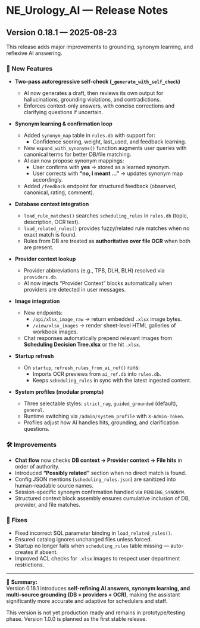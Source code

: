 # NE_Urology_AI — Release Notes

## Version 0.18.1 — 2025-08-23

This release adds major improvements to grounding, synonym learning, and reflexive AI answering.

### 🚀 New Features
- **Two-pass autoregressive self-check (`_generate_with_self_check`)**
  - AI now generates a draft, then reviews its own output for hallucinations, grounding violations, and contradictions.
  - Enforces context-only answers, with concise corrections and clarifying questions if uncertain.

- **Synonym learning & confirmation loop**
  - Added `synonym_map` table in `rules.db` with support for:
    - Confidence scoring, weight, last_used, and feedback learning.
  - New `expand_with_synonyms()` function augments user queries with canonical terms for better DB/file matching.
  - AI can now propose synonym mappings:
    - User confirms with **yes** → stored as a learned synonym.
    - User corrects with **“no, I meant …”** → updates synonym map accordingly.
  - Added `/feedback` endpoint for structured feedback (observed, canonical, rating, comment).

- **Database context integration**
  - `load_rule_matches()` searches `scheduling_rules` in `rules.db` (topic, description, OCR text).
  - `load_related_rules()` provides fuzzy/related rule matches when no exact match is found.
  - Rules from DB are treated as **authoritative over file OCR** when both are present.

- **Provider context lookup**
  - Provider abbreviations (e.g., TPB, DLH, BLH) resolved via `providers.db`.
  - AI now injects “Provider Context” blocks automatically when providers are detected in user messages.

- **Image integration**
  - New endpoints:
    - `/api/xlsx_image_raw` → return embedded `.xlsx` image bytes.
    - `/view/xlsx_images` → render sheet-level HTML galleries of workbook images.
  - Chat responses automatically prepend relevant images from **Scheduling Decision Tree.xlsx** or the hit `.xlsx`.

- **Startup refresh**
  - On `startup`, `refresh_rules_from_ai_ref()` runs:
    - Imports OCR previews from `ai_ref.db` into `rules.db`.
    - Keeps `scheduling_rules` in sync with the latest ingested content.

- **System profiles (modular prompts)**
  - Three selectable styles: `strict_rag`, `guided_grounded` (default), `general`.
  - Runtime switching via `/admin/system_profile` with `X-Admin-Token`.
  - Profiles adjust how AI handles hits, grounding, and clarification questions.

### 🛠 Improvements
- **Chat flow** now checks **DB context → Provider context → File hits** in order of authority.
- Introduced **“Possibly related”** section when no direct match is found.
- Config JSON mentions (`scheduling_rules.json`) are sanitized into human-readable source names.
- Session-specific synonym confirmation handled via `PENDING_SYNONYM`.
- Structured context block assembly ensures cumulative inclusion of DB, provider, and file matches.

### 🐛 Fixes
- Fixed incorrect SQL parameter binding in `load_related_rules()`.
- Ensured catalog ignores unchanged files unless forced.
- Startup no longer fails when `scheduling_rules` table missing — auto-creates if absent.
- Improved ACL checks for `.xlsx` images to respect user department restrictions.

---

🔖 **Summary:**  
Version 0.18.1 introduces **self-refining AI answers, synonym learning, and multi-source grounding (DB + providers + OCR)**, making the assistant significantly more accurate and adaptive for schedulers and staff.

This version is not yet production ready and remains in prototype/testing phase. Version 1.0.0 is planned as the first stable release.